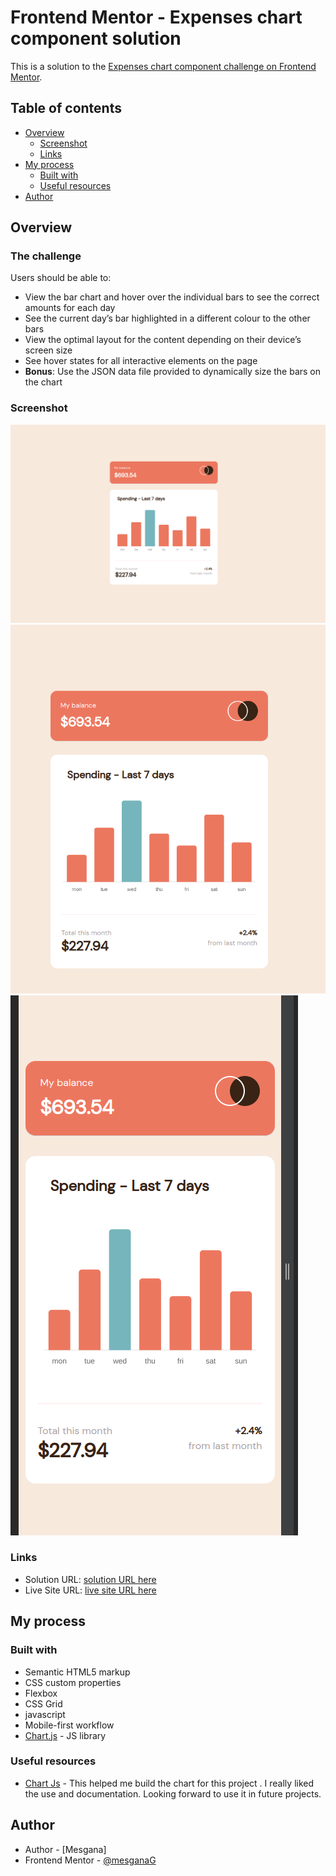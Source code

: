 # Frontend Mentor - Expenses chart component solution

This is a solution to the [Expenses chart component challenge on Frontend Mentor](https://www.frontendmentor.io/challenges/expenses-chart-component-e7yJBUdjwt).
## Table of contents

- [Overview](#overview)
  - [Screenshot](#screenshot)
  - [Links](#links)
- [My process](#my-process)
  - [Built with](#built-with)
  - [Useful resources](#useful-resources)
- [Author](#author)

## Overview

### The challenge

Users should be able to:

- View the bar chart and hover over the individual bars to see the correct amounts for each day
- See the current day’s bar highlighted in a different colour to the other bars
- View the optimal layout for the content depending on their device’s screen size
- See hover states for all interactive elements on the page
- **Bonus**: Use the JSON data file provided to dynamically size the bars on the chart

### Screenshot

![Desktop Version](/images/desktop-version.png)
![Ipad Version](/images/ipad-version.png)
![Mobile Version](/images/mobile-version.png)

### Links

- Solution URL: [solution URL here](https://github.com/mesganaG/expense-chart-component)
- Live Site URL: [live site URL here](https://mesganag.github.io/expense-chart-component/)

## My process

### Built with

- Semantic HTML5 markup
- CSS custom properties
- Flexbox
- CSS Grid
- javascript
- Mobile-first workflow
- [Chart.js](https://www.chartjs.org) - JS library


### Useful resources

- [Chart Js](https://www.chartjs.org) - This helped me build the chart for this project . I really liked the use and documentation. Looking forward to use it in future projects.

## Author

- Author - [Mesgana]
- Frontend Mentor - [@mesganaG](https://www.frontendmentor.io/profile/mesganaG)

